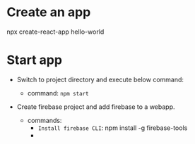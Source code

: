 # Create an app

npx create-react-app hello-world

# Start app

- Switch to project directory and execute below command:
    - command: `npm start`

- Create firebase project and add firebase to a webapp. 
    - commands:
        - `Install firebase CLI`: npm install -g firebase-tools
        - 
